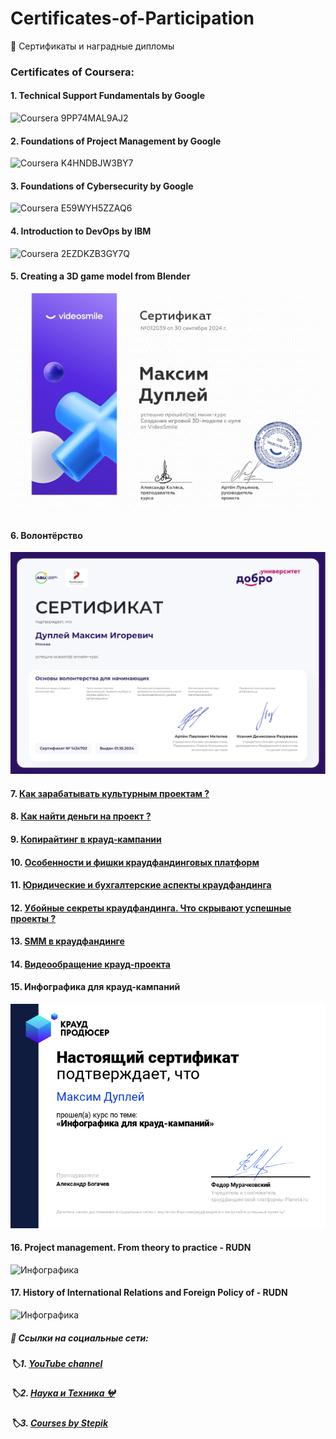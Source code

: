 # Certificates-of-Participation
📃 Сертификаты и наградные дипломы

### Certificates of Coursera:
#### 1. Technical Support Fundamentals by Google

![Coursera 9PP74MAL9AJ2](https://github.com/QuadDarv1ne/Certificates-of-Participation/assets/51045274/e8cd9892-6c9f-4e8d-9835-3421a1d10392)

#### 2. Foundations of Project Management by Google

![Coursera K4HNDBJW3BY7](https://github.com/QuadDarv1ne/Certificates-of-Participation/assets/51045274/cbbef117-78b8-449d-97c5-61ed892db989)

#### 3. Foundations of Cybersecurity by Google

![Coursera E59WYH5ZZAQ6](https://github.com/QuadDarv1ne/Certificates-of-Participation/assets/51045274/0b837622-2bb8-4f81-8cf6-4bd6b38d38d4)

#### 4. Introduction to DevOps by IBM

![Coursera 2EZDKZB3GY7Q](https://github.com/QuadDarv1ne/Certificates-of-Participation/assets/51045274/efac323f-b572-4702-9d52-cc268b7d58bb)

#### 5. Creating a 3D game model from Blender

![video-smile](video-smile.png)

#### 6. Волонтёрство

![volunteering](volunteering.png)

#### 7. [Как зарабатывать культурным проектам ?](<mastera.academy/Как зарабатывать культурным проектам.pdf>)


#### 8. [Как найти деньги на проект ?](<mastera.academy/Как найти деньги на проект.pdf>)

#### 9. [Копирайтинг в крауд-кампании](<Planeta_ru/Copywriting in a crowdfunding campaign.pdf>)

#### 10. [Особенности и фишки краудфандинговых платформ](<Planeta_ru/Features and tricks of crowdfunding platforms.pdf>)

#### 11. [Юридические и бухгалтерские аспекты краудфандинга](<Planeta_ru/Legal and accounting aspects of crowdfunding.pdf>)

#### 12. [Убойные секреты краудфандинга. Что скрывают успешные проекты ?](<Planeta_ru/Secrets of crowdfunding.pdf>)

#### 13. [SMM в краудфандинге](<Planeta_ru/SMM in crowdfunding.pdf>)

#### 14. [Видеообращение крауд-проекта](<Planeta_ru/Video message of the crowdfunding project.pdf>)

#### 15. Инфографика для крауд-кампаний

![Инфографика](<Planeta_ru/cert-png (1).png>)

#### 16. Project management. From theory to practice - RUDN
![Инфографика](https://github.com/user-attachments/assets/560f202a-08fd-4ffb-80da-353b50e56b89)


#### 17. History of International Relations and Foreign Policy of - RUDN
![Инфографика](https://github.com/user-attachments/assets/7993eb00-b40e-41d6-9552-76c1af2723d7)

##### 📑 Ссылки на социальные сети:

##### 🏷️1. [YouTube channel](https://www.youtube.com/channel/UCqA5pl9NkVDrirMDlNVmU7g "«Хижина программиста»")

##### 🏷️2. [Наука и Техника 𖤍](https://vk.com/science_geeks "Scientific, technological and educational community 𖤍")

##### 🏷️3. [Courses by Stepik](https://stepik.org/users/150943726/teach "Professor: Dupley Maxim Igorevich")
